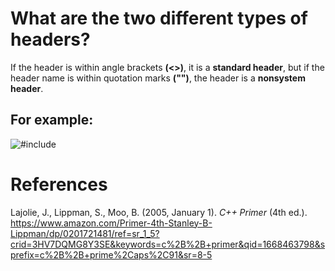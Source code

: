 # What are the two different types of headers? 

If the header is within angle brackets **(<>)**, it is a **standard header**, but if the header name is within quotation marks **("")**, the header is a 
**nonsystem header**. 

## For example: 
![#include](https://user-images.githubusercontent.com/109105989/201784041-0524f6cc-78a0-464c-abf6-c0a7504d3e29.png)


# References
Lajolie, J., Lippman, S., Moo, B. (2005, January 1). *C++ Primer* (4th ed.). <https://www.amazon.com/Primer-4th-Stanley-B-Lippman/dp/0201721481/ref=sr_1_5?crid=3HV7DQMG8Y3SE&keywords=c%2B%2B+primer&qid=1668463798&sprefix=c%2B%2B+prime%2Caps%2C91&sr=8-5>
